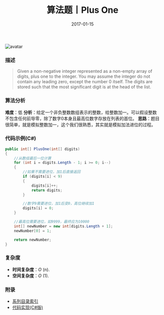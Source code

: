 ﻿---
title: 算法题丨Plus One
tags:
  - 算法
  - 编程技巧
  - 数据结构
categories: 计算机基础
date: 2017-01-15
---
![avatar](https://mysite.bj.bcebos.com/images/articles/a16087ac-fd76-4e0d-bf3a-2a15e72283d1.jpg)

### 描述
>Given a non-negative integer represented as a non-empty array of digits, plus one to the integer.
You may assume the integer do not contain any leading zero, except the number 0 itself.
The digits are stored such that the most significant digit is at the head of the list.
<!-- more -->

### 算法分析
**难度**：低
**分析**：给定一个非负整数数组表示的整数，给整数加一。可以假设整数不包含任何前导零，除了数字0本身且最高位数字存放在列表的首位。
**思路**：题目很简单，就是模拟整数加一，这个我们很熟悉，其实就是模拟加法进位的过程。

### 代码示例(C#)
```csharp
public int[] PlusOne(int[] digits)
{
    //从数组最后一位计算
    for (int i = digits.Length - 1; i >= 0; i--)
    {
        //如果不需要进位，加1后直接返回
        if (digits[i] < 9)
        {
            digits[i]++;
            return digits;
        }

        //数字9需要进位，加1后变0，高位继续加1
        digits[i] = 0;
    }

    //最高位需要进位，如9999，最终应为10000
    int[] newNumber = new int[digits.Length + 1];
    newNumber[0] = 1;

    return newNumber;
}
```

### 复杂度
- **时间复杂度**：*O* (n). 
- **空间复杂度**：*O* (1).

### 附录
- [系列目录索引](/posts/algorithm/index/)
- [代码实现(C#版)](https://github.com/lizzie2008/LeetCode.git)

